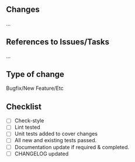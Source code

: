 ## Changes

...

## References to Issues/Tasks

...


## Type of change
Bugfix/New Feature/Etc


## Checklist
- [ ] Check-style
- [ ] Lint tested
- [ ] Unit tests added to cover changes
- [ ] All new and existing tests passed.
- [ ] Documentation update if required & completed.
- [ ] CHANGELOG updated
